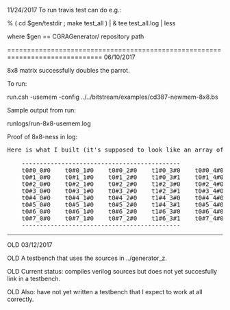 11/24/2017
To run travis test can do e.g.:

  % ( cd $gen/testdir ; make test_all ) | & tee test_all.log | less

where $gen == CGRAGenerator/ repository path





==============================================================================
06/10/2017

8x8 matrix successfully doubles the parrot.

To run:

  run.csh -usemem -config ../../bitstream/examples/cd387-newmem-8x8.bs

Sample output from run:

  runlogs/run-8x8-usemem.log

Proof of 8x8-ness in log:

<pre>
Here is what I built (it's supposed to look like an array of tiles).

    --------------------------------------------
    t0#0_0#0    t0#0_1#0    t0#0_2#0    t1#0_3#0    t0#0_4#0    t0#0_5#0    t0#0_6#0    t1#0_7#0    
    t0#1_0#0    t0#1_1#0    t0#1_2#0    t1#0_3#1    t0#1_4#0    t0#1_5#0    t0#1_6#0    t1#0_7#1    
    t0#2_0#0    t0#2_1#0    t0#2_2#0    t1#2_3#0    t0#2_4#0    t0#2_5#0    t0#2_6#0    t1#2_7#0    
    t0#3_0#0    t0#3_1#0    t0#3_2#0    t1#2_3#1    t0#3_4#0    t0#3_5#0    t0#3_6#0    t1#2_7#1    
    t0#4_0#0    t0#4_1#0    t0#4_2#0    t1#4_3#0    t0#4_4#0    t0#4_5#0    t0#4_6#0    t1#4_7#0    
    t0#5_0#0    t0#5_1#0    t0#5_2#0    t1#4_3#1    t0#5_4#0    t0#5_5#0    t0#5_6#0    t1#4_7#1    
    t0#6_0#0    t0#6_1#0    t0#6_2#0    t1#6_3#0    t0#6_4#0    t0#6_5#0    t0#6_6#0    t1#6_7#0    
    t0#7_0#0    t0#7_1#0    t0#7_2#0    t1#6_3#1    t0#7_4#0    t0#7_5#0    t0#7_6#0    t1#6_7#1    
    --------------------------------------------
</pre>

------------------------------------------------------------------------------
OLD 03/12/2017

OLD A testbench that uses the sources in ../generator_z.

OLD Current status: compiles verilog sources but does not yet succesfully link in a testbench.

OLD Also: have not yet written a testbench that I expect to work at all correctly.
